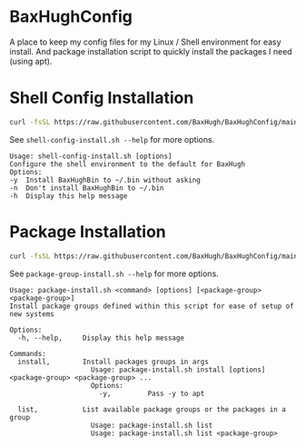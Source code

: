 # BaxHughConfig
A place to keep my config files for my Linux / Shell environment for easy install.
And package installation script to quickly install the packages I need (using apt).

# Shell Config Installation
```bash
curl -fsSL https://raw.githubusercontent.com/BaxHugh/BaxHughConfig/main/shell-config-install.sh | bash -s 
```
See `shell-config-install.sh --help` for more options.
```
Usage: shell-config-install.sh [options]
Configure the shell environment to the default for BaxHugh
Options:
-y	Install BaxHughBin to ~/.bin without asking
-n	Don't install BaxHughBin to ~/.bin
-h	Display this help message
```

# Package Installation
```bash
curl -fsSL https://raw.githubusercontent.com/BaxHugh/BaxHughConfig/main/package-group-install.sh | bash -s -- install -y cli-basic cli-dev decoding
```
See `package-group-install.sh --help` for more options.
```
Usage: package-install.sh <command> [options] [<package-group> <package-group>]
Install package groups defined within this script for ease of setup of new systems

Options:
  -h, --help,     Display this help message

Commands:
  install,        Install packages groups in args
                    Usage: package-install.sh install [options] <package-group> <package-group> ...
                    Options:
                      -y,         Pass -y to apt

  list,           List available package groups or the packages in a group
                    Usage: package-install.sh list
                    Usage: package-install.sh list <package-group>
```
